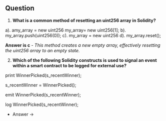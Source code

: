 ## Question

1. **What is a common method of resetting an uint256 array in Solidity?**

a). amy_array = new uint256 my_array= new uint256[1];
b). my_array.push(uint256(0));
c). my_array = new uint256[](0)
d). my_array.reset();

**Answer is c** - *This method creates a new empty array, effectively resetting the uint256 array to an empty state.*


2. **Which of the following Solidity constructs is used to signal an event within a smart contract to be logged for external use?**

print WinnerPicked(s_recentWinner);


s_recentWinner = WinnerPicked();


emit WinnerPicked(s_recentWinner);


log WinnerPicked(s_recentWinner);

- Answer -> 